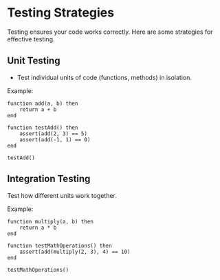 # Testing Strategies

Testing ensures your code works correctly. Here are some strategies for effective testing.

## Unit Testing

- Test individual units of code (functions, methods) in isolation.

Example:

```simple_script
function add(a, b) then
    return a + b
end

function testAdd() then
    assert(add(2, 3) == 5)
    assert(add(-1, 1) == 0)
end

testAdd()
```

## Integration Testing

Test how different units work together.

Example:

```simple_script
function multiply(a, b) then
    return a * b
end

function testMathOperations() then
    assert(add(multiply(2, 3), 4) == 10)
end

testMathOperations()
```
